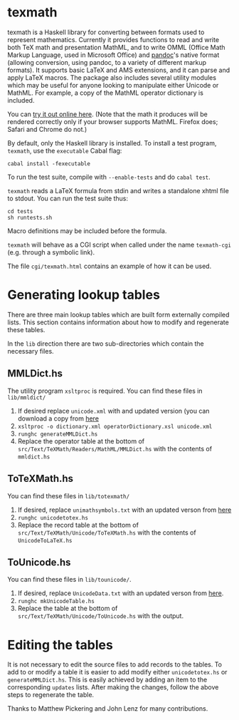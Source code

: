 texmath
=======

texmath is a Haskell library for converting between formats used to
represent mathematics.  Currently it provides functions to read and
write both TeX math and presentation MathML, and to write OMML (Office
Math Markup Language, used in Microsoft Office) and [pandoc]'s native
format (allowing conversion, using pandoc, to a variety of different
markup formats).  It supports basic LaTeX and AMS extensions, and it can
parse and apply LaTeX macros.  The package also includes several utility
modules which may be useful for anyone looking to manipulate either
Unicode or MathML.  For example, a copy of the MathML operator
dictionary is included.

[pandoc]: http://github.com/jgm/pandoc

You can [try it out online here](http://johnmacfarlane.net/texmath.html).
(Note that the math it produces will be rendered correctly only
if your browser supports MathML. Firefox does; Safari and Chrome do not.)

By default, only the Haskell library is installed.  To install a
test program, `texmath`, use the `executable` Cabal flag:

    cabal install -fexecutable

To run the test suite, compile with `--enable-tests` and do `cabal test`.

`texmath` reads a LaTeX formula from stdin and writes a
standalone xhtml file to stdout.  You can run the test suite thus:

    cd tests
    sh runtests.sh

Macro definitions may be included before the formula.

`texmath` will behave as a CGI script when called under the name
`texmath-cgi` (e.g. through a symbolic link).

The file `cgi/texmath.html` contains an example of how it can
be used.

Generating lookup tables
=======================

There are three main lookup tables which are built form externally compiled lists.
This section contains information about how to modify and regenerate these tables.

In the `lib` direction there are two sub-directories which contain the
necessary files.

MMLDict.hs
----------

The utility program `xsltproc` is required.
You can find these files in `lib/mmldict/`

  1. If desired replace `unicode.xml` with and updated version (you can download a copy from [here](http://www.w3.org/TR/xml-entity-names/#source)
  2. `xsltproc -o dictionary.xml operatorDictionary.xsl unicode.xml`
  3. `runghc generateMMLDict.hs`
  4. Replace the operator table at the bottom of `src/Text/TeXMath/Readers/MathML/MMLDict.hs` with the contents of `mmldict.hs`

ToTeXMath.hs
------------

You can find these files in `lib/totexmath/`

  1. If desired, replace `unimathsymbols.txt` with an updated verson from [here](http://milde.users.sourceforge.net/LUCR/Math/)
  2. `runghc unicodetotex.hs`
  3. Replace the record table at the bottom of `src/Text/TeXMath/Unicode/ToTeXMath.hs` with the contents of `UnicodeToLaTeX.hs`

ToUnicode.hs
------------

You can find these files in `lib/tounicode/`.

  1. If desired, replace `UnicodeData.txt` with an updated verson from
     [here](ftp://ftp.unicode.org/Public/UNIDATA/UnicodeData.txt).
  2. `runghc mkUnicodeTable.hs`
  3. Replace the table at the bottom of
     `src/Text/TeXMath/Unicode/ToUnicode.hs` with the output.

Editing the tables
==================

It is not necessary to edit the source files to add records to the tables.
To add to or modify a table it is easier to add modify either `unicodetotex.hs`
or `generateMMLDict.hs`. This is easily achieved by adding an item to the corresponding
`updates` lists. After making the changes, follow the above steps to regenerate
the table.


Thanks to Matthew Pickering and John Lenz for many contributions.
